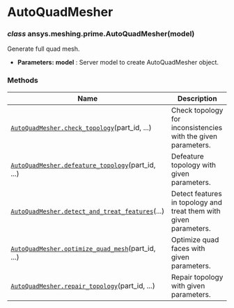 <!-- vale off -->

# AutoQuadMesher

<a id="ansys.meshing.prime.AutoQuadMesher"></a>

### *class* ansys.meshing.prime.AutoQuadMesher(model)

Generate full quad mesh.

* **Parameters:**
  **model**
  : Server model to create AutoQuadMesher object.

<!-- !! processed by numpydoc !! -->

### Methods

| Name | Description |
|---------------------------------------------------------------------------------------------------------------------------------------------------------------------------------|-------------------------------------------------------------------|
| [`AutoQuadMesher.check_topology`](ansys.meshing.prime.AutoQuadMesher.check_topology.md#ansys.meshing.prime.AutoQuadMesher.check_topology)(part_id, ...)                         | Check topology for inconsistencies with the given parameters.     |
| [`AutoQuadMesher.defeature_topology`](ansys.meshing.prime.AutoQuadMesher.defeature_topology.md#ansys.meshing.prime.AutoQuadMesher.defeature_topology)(part_id, ...)             | Defeature topology with given parameters.                         |
| [`AutoQuadMesher.detect_and_treat_features`](ansys.meshing.prime.AutoQuadMesher.detect_and_treat_features.md#ansys.meshing.prime.AutoQuadMesher.detect_and_treat_features)(...) | Detect features in topology and treat them with given parameters. |
| [`AutoQuadMesher.optimize_quad_mesh`](ansys.meshing.prime.AutoQuadMesher.optimize_quad_mesh.md#ansys.meshing.prime.AutoQuadMesher.optimize_quad_mesh)(part_id, ...)             | Optimize quad faces with given parameters.                        |
| [`AutoQuadMesher.repair_topology`](ansys.meshing.prime.AutoQuadMesher.repair_topology.md#ansys.meshing.prime.AutoQuadMesher.repair_topology)(part_id, ...)                      | Repair topology with given parameters.                            |
<!-- vale on -->